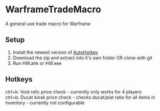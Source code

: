 # WarframeTradeMacro
A general use trade macro for Warframe
## Setup
  1. Install the newest version of [AutoHotkey](https://www.autohotkey.com/)
  2. Download the zip and extract into it's own folder OR clone with git
  3. Run HW.ahk or HW.exe
## Hotkeys
  ctrl+k: Void relic price check - currently only works for 4 players \
  ctrl+b: Ducat kiosk price check - checks ducat/plat ratio for all items in inventory - currently not configurable

